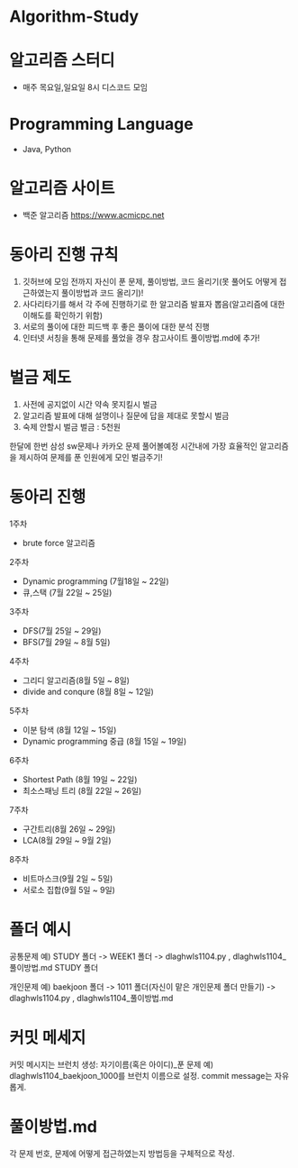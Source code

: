 # Algorithm-Study

# 알고리즘 스터디

+ 매주 목요일,일요일 8시 디스코드 모임 

# Programming Language

+ Java, Python

# 알고리즘 사이트

+ 백준 알고리즘
https://www.acmicpc.net

# 동아리 진행 규칙

1. 깃허브에 모임 전까지 자신이 푼 문제, 풀이방법, 코드 올리기(못 풀어도 어떻게 접근하였는지 풀이방법과 코드 올리기)!
2. 사다리타기를 해서  각 주에 진행하기로 한 알고리즘 발표자 뽑음(알고리즘에 대한 이해도를 확인하기 위함)
3. 서로의 풀이에 대한 피드백 후 좋은 풀이에 대한 분석 진행
4. 인터넷 서칭을 통해 문제를 풀었을 경우 참고사이트 풀이방법.md에 추가!

# 벌금 제도
1. 사전에 공지없이 시간 약속 못지킬시 벌금
2. 알고리즘 발표에 대해 설명이나 질문에 답을 제대로 못할시 벌금
3. 숙제 안할시 벌금
벌금 : 5천원

한달에 한번 삼성 sw문제나 카카오 문제 풀어볼예정 시간내에 가장 효율적인 알고리즘을 제시하여 문제를 푼 인원에게 모인 벌금주기!

# 동아리 진행

1주차
+ brute force 알고리즘

2주차
+ Dynamic programming (7월18일 ~ 22일)
+ 큐,스택 (7월 22일 ~ 25일)

3주차
+ DFS(7월 25일 ~ 29일)
+ BFS(7월 29일 ~ 8월 5일)

4주차
+ 그리디 알고리즘(8월 5일 ~ 8일)
+ divide and conqure (8월 8일 ~ 12일)

5주차
+ 이분 탐색 (8월 12일 ~ 15일)
+ Dynamic programming 중급 (8월 15일 ~ 19일)

6주차
+ Shortest Path (8월 19일 ~ 22일)
+ 최소스패닝 트리 (8월 22일 ~ 26일)

7주차
+ 구간트리(8월 26일 ~ 29일) 
+ LCA(8월 29일 ~ 9월 2일)

8주차
+ 비트마스크(9월 2일 ~ 5일)
+ 서로소 집합(9월 5일 ~ 9일)

# 폴더 예시
공통문제
예) STUDY 폴더 -> WEEK1 폴더 -> dlaghwls1104.py , dlaghwls1104_풀이방법.md
STUDY 폴더

개인문제
예) baekjoon 폴더 -> 1011 폴더(자신이 맡은 개인문제 폴더 만들기) -> dlaghwls1104.py , dlaghwls1104_풀이방법.md

# 커밋 메세지
커밋 메시지는
브런치 생성: 자기이름(혹은 아이디)_푼 문제
예) dlaghwls1104_baekjoon_1000를 브런치 이름으로 설정.
commit message는 자유롭게.

# 풀이방법.md

각 문제 번호, 문제에 어떻게 접근하였는지 방법등을 구체적으로 작성.


